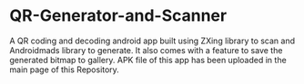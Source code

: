 # QR-Generator-and-Scanner
A QR coding and decoding android app built using  ZXing library to scan and Androidmads library to generate.
It also comes with a feature to save the generated bitmap to gallery.
APK file of this app has been uploaded in the main page of this Repository.
